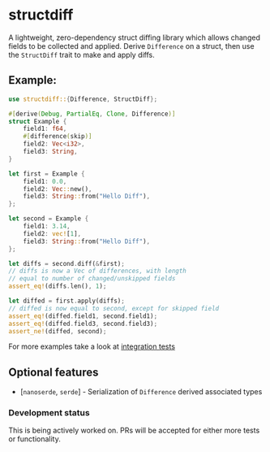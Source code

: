 # structdiff

A lightweight, zero-dependency struct diffing library which allows changed fields to be collected and applied. Derive `Difference` on a struct, then use the `StructDiff` trait to make and apply diffs. 

## Example:

```rust
use structdiff::{Difference, StructDiff};

#[derive(Debug, PartialEq, Clone, Difference)]
struct Example {
    field1: f64,
    #[difference(skip)]
    field2: Vec<i32>,
    field3: String,
}

let first = Example {
    field1: 0.0,
    field2: Vec::new(),
    field3: String::from("Hello Diff"),
};

let second = Example {
    field1: 3.14,
    field2: vec![1],
    field3: String::from("Hello Diff"),
};

let diffs = second.diff(&first);
// diffs is now a Vec of differences, with length 
// equal to number of changed/unskipped fields
assert_eq!(diffs.len(), 1);

let diffed = first.apply(diffs);
// diffed is now equal to second, except for skipped field
assert_eq!(diffed.field1, second.field1);
assert_eq!(diffed.field3, second.field3);
assert_ne!(diffed, second); 
```

For more examples take a look at [integration tests](/tests)

## Optional features
- [`nanoserde`, `serde`] - Serialization of `Difference` derived associated types

### Development status 
This is being actively worked on. PRs will be accepted for either more tests or functionality.